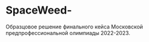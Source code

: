 # SpaceWeed-
Образцовое решение финального кейса Московской предпрофессиональной олимпиады 2022-2023.
